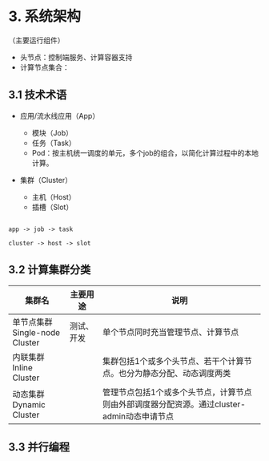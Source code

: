 # 3. 系统架构

（主要运行组件）

- 头节点：控制端服务、计算容器支持
- 计算节点集合：

## 3.1 技术术语

- 应用/流水线应用（App）
  - 模块（Job）
  - 任务（Task）
  - Pod：按主机统一调度的单元，多个job的组合，以简化计算过程中的本地计算。

- 集群（Cluster）
  - 主机（Host）
  - 插槽（Slot）


```

app -> job -> task

cluster -> host -> slot

```

## 3.2 计算集群分类

|  集群名  | 主要用途 |  说明    |
| --------- | -----|  ------- |
| 单节点集群<br/>Single-node Cluster | 测试、开发 | 单个节点同时充当管理节点、计算节点|
| 内联集群<br/>Inline Cluster |  | 集群包括1个或多个头节点、若干个计算节点。也分为静态分配、动态调度两类 |
| 动态集群<br/>Dynamic Cluster |  | 管理节点包括1个或多个头节点，计算节点则由外部调度器分配资源。通过cluster-admin动态申请节点 |

## 3.3 并行编程

